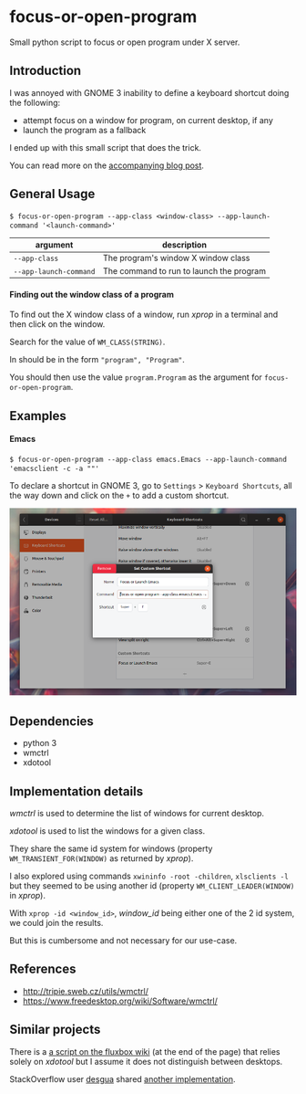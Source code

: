 # focus-or-open-program

Small python script to focus or open program under X server.


## Introduction

I was annoyed with GNOME 3 inability to define a keyboard shortcut doing the following:

 - attempt focus on a window for program, on current desktop, if any
 - launch the program as a fallback

I ended up with this small script that does the trick.

You can read more on the [accompanying blog post](https://www.eigenbahn.com/2020/01/22/gnome-shortcut-focus-or-launch).


## General Usage

    $ focus-or-open-program --app-class <window-class> --app-launch-command '<launch-command>'

| argument               | description                              |
|------------------------|------------------------------------------|
| `--app-class`          | The program's window X window class      |
| `--app-launch-command` | The command to run to launch the program |


#### Finding out the window class of a program

To find out the X window class of a window, run _xprop_ in a terminal and then click on the window.

Search for the value of `WM_CLASS(STRING)`.

In should be in the form `"program", "Program"`.

You should then use the value `program.Program` as the argument for `focus-or-open-program`.


## Examples

#### Emacs

    $ focus-or-open-program --app-class emacs.Emacs --app-launch-command 'emacsclient -c -a ""'

To declare a shortcut in GNOME 3, go to `Settings` > `Keyboard Shortcuts`, all the way down and click on the `+` to add a custom shortcut.

![gnome_shortcut_settings](/gnome_shortcut_settings.png)


## Dependencies

 - python 3
 - wmctrl
 - xdotool


## Implementation details

_wmctrl_ is used to determine the list of windows for current desktop.

_xdotool_ is used to list the windows for a given class.

They share the same id system for windows (property `WM_TRANSIENT_FOR(WINDOW)` as returned by _xprop_).

I also explored using commands `xwininfo -root -children`, `xlsclients -l` but they seemed to be using another id  (property `WM_CLIENT_LEADER(WINDOW)` in _xprop_).

With `xprop -id <window_id>`, _window_id_ being either one of the 2 id system, we could join the results.

But this is cumbersome and not necessary for our use-case.


## References

 - http://tripie.sweb.cz/utils/wmctrl/
 - https://www.freedesktop.org/wiki/Software/wmctrl/


## Similar projects

There is a [a script on the fluxbox wiki](http://fluxbox-wiki.org/Keyboard_shortcuts.html) (at the end of the page) that relies solely on _xdotool_ but I assume it does not distinguish between desktops.

StackOverflow user [desgua](https://askubuntu.com/users/12943/desgua) shared [another implementation](https://askubuntu.com/questions/127284/command-to-launch-an-application-or-to-show-its-window-if-already-launched).
